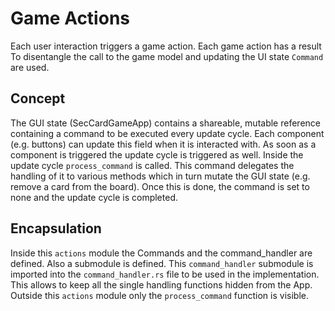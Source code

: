 # Game Actions

Each user interaction triggers a game action. Each game action has a result
To disentangle the call to the game model and updating the UI state `Command` are used.

## Concept
The GUI state (SecCardGameApp) contains a shareable, mutable reference containing a command
to be executed every update cycle. Each component (e.g. buttons) can update this field when it is
interacted with. As soon as a component is triggered the update cycle is triggered as well.
Inside the update cycle `process_command` is called. This command delegates the handling of it
to various methods which in turn mutate the GUI state (e.g. remove a card from the board). Once
this is done, the command is set to none and the update cycle is completed.


## Encapsulation

Inside this `actions` module the Commands and the command_handler are defined.
Also a submodule is defined. This `command_handler` submodule is imported
into the `command_handler.rs` file to be used in the implementation. This allows to
keep all the single handling functions hidden from the App. Outside this `actions` module
only the `process_command` function is visible.
